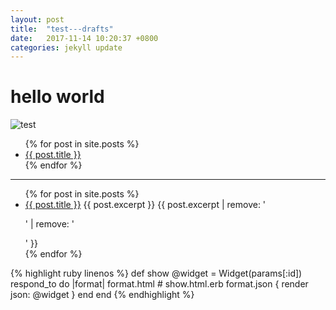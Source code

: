 ```yaml
---
layout: post
title:  "test---drafts"
date:   2017-11-14 10:20:37 +0800
categories: jekyll update
---
```


# hello world
![test](/share/assets/images/2011-12-31-new-years-eve-is-awesome/me.jpg)

<ul>
  {% for post in site.posts %}
    <li>
      <a href="{{ post.url }}">{{ post.title }}</a>
    </li>
  {% endfor %}
</ul>

******
<ul>
  {% for post in site.posts %}
    <li>
      <a href="{{ post.url }}">{{ post.title }}</a>
      {{ post.excerpt }}
      {{ post.excerpt | remove: '<p>' | remove: '</p>' }}
    </li>
  {% endfor %}
</ul>

{% highlight ruby linenos %}
def show
  @widget = Widget(params[:id])
  respond_to do |format|
    format.html # show.html.erb
    format.json { render json: @widget }
  end
end
{% endhighlight %}

